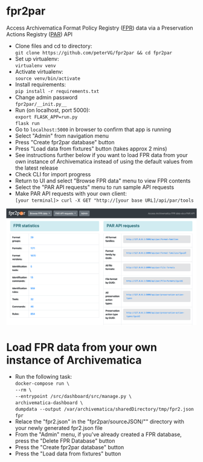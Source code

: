 # fpr2par
Access Archivematica Format Policy Registry ([FPR](https://www.archivematica.org/en/docs/archivematica-1.11/user-manual/preservation/preservation-planning/)) data via a Preservation Actions Registry ([PAR](https://openpreservation.org/events/collaborative-preservation-with-par/)) API

* Clone files and cd to directory:  
  `git clone https://github.com/peterVG/fpr2par && cd fpr2par`  
* Set up virtualenv:  
  `virtualenv venv`  
* Activate virtualenv:  
  `source venv/bin/activate`  
* Install requirements:  
  `pip install -r requirements.txt`
* Change admin password  
  `fpr2par/__init.py__`      
* Run (on localhost, port 5000):  
  `export FLASK_APP=run.py`  
  `flask run`  
* Go to `localhost:5000` in browser to confirm that app is running
* Select "Admin" from navigation menu
* Press "Create fpr2par database" button
* Press "Load data from fixtures" button (takes approx 2 mins)
* See instructions further below if you want to load FPR data from your own instance of Archivematica instead of using the default values from the latest release
* Check CLI for import progress
* Return to UI and select "Browse FPR data" menu to view FPR contents
* Select the "PAR API requests" menu to run sample API requests
* Make PAR API requests with your own client:  
  `[your terminal]> curl -X GET "http://[your base URL]/api/par/tools`

![screencap](fpr2par-demo.png)


# Load FPR data from your own instance of Archivematica
* Run the following task:  
  `docker-compose run \`  
    `--rm \`  
    `--entrypoint /src/dashboard/src/manage.py \`  
        `archivematica-dashboard \`  
            `dumpdata --output /var/archivematica/sharedDirectory/tmp/fpr2.json fpr`
* Relace the "fpr2.json" in the "fpr2par/sourceJSON/"" directory with your newly generated fpr2.json file
* From the "Admin" menu, if you've already created a FPR database, press the "Delete FPR Database" button
* Press the "Create fpr2par database" button
* Press the "Load data from fixtures" button
